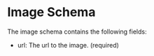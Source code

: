 # Image Schema

The image schema contains the following fields:

* url: The url to the image. (required)